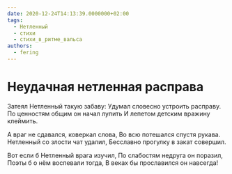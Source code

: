 ```yaml
---
date: 2020-12-24T14:13:39.0000000+02:00
tags:
  - Нетленный
  - стихи
  - стихи_в_ритме_вальса
authors:
  - fering
---
```

# Неудачная нетленная расправа

Затеял Нетленный такую забаву:
Удумал словесно устроить расправу.
По ценностям общим он начал лупить
И лепетом детским вражину клеймить.

А враг не сдавался, коверкал слова,
Во всю потешался спустя рукава.
Нетленный со злости чат удалил,
Бесславно прогулку в закат совершил.

Вот если б Нетленный врага изучил,
По слабостям недруга он поразил,
Поэты б о нём воспевали тогда,
В веках бы прославился он навсегда!
